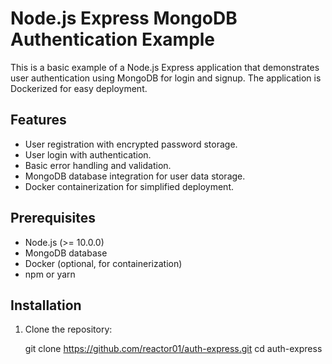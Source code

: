 # Node.js Express MongoDB Authentication Example

This is a basic example of a Node.js Express application that demonstrates user authentication using MongoDB for login and signup. 
The application is Dockerized for easy deployment.

## Features

- User registration with encrypted password storage.
- User login with authentication.
- Basic error handling and validation.
- MongoDB database integration for user data storage.
- Docker containerization for simplified deployment.

## Prerequisites

- Node.js (>= 10.0.0)
- MongoDB database
- Docker (optional, for containerization)
- npm or yarn

## Installation

1. Clone the repository:

   git clone https://github.com/reactor01/auth-express.git
   cd auth-express 
